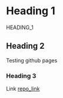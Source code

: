 # Heading 1

HEADING_1

## Heading 2

Testing github pages

### Heading 3

Link
[repo_link](https://sayma-patwekar.github.io/my-portfolio/)

